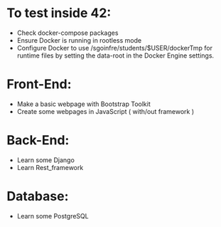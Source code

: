 # To test inside 42:
- Check docker-compose packages
- Ensure Docker is running in rootless mode
- Configure Docker to use /sgoinfre/students/$USER/dockerTmp for runtime files by setting the data-root in the Docker Engine settings.

# Front-End:
- Make a basic webpage with Bootstrap Toolkit
- Create some webpages in JavaScript ( with/out framework )

# Back-End:
- Learn some Django
- Learn Rest_framework

# Database:
- Learn some PostgreSQL
